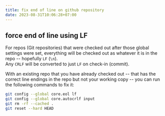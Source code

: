 ```yaml
---
title: fix end of line on github repository
date: 2023-08-31T10:06:28+07:00
---
```


## force end of line using LF
For repos (Git repositories) that were checked out after those global settings were set, everything will be checked out as whatever it is in the repo -- hopefully `LF` (`\n`).\
Any `CRLF` will be converted to just `LF` on check-in (commit).

With an existing repo that you have already checked out -- that has the correct line endings in the repo but not your working copy -- you can run the following commands to fix it:
```bash
git config --global core.eol lf
git config --global core.autocrlf input
git rm -rf --cached .
git reset --hard HEAD
```
